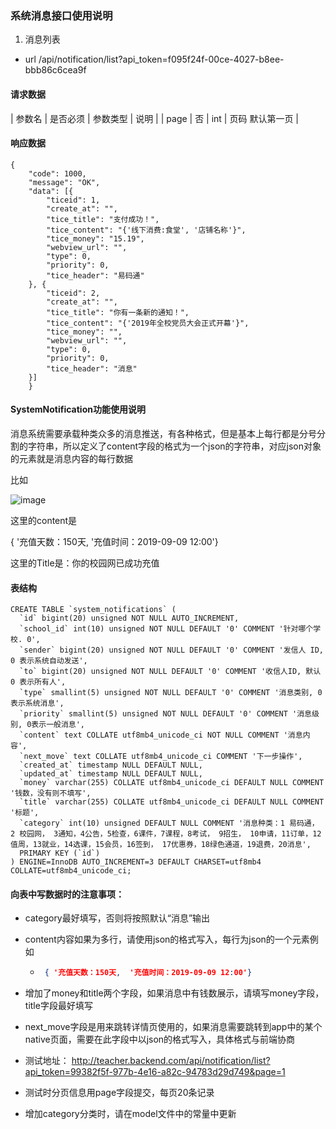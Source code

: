 ### 系统消息接口使用说明

1. 消息列表

- url 
	/api/notification/list?api_token=f095f24f-00ce-4027-b8ee-bbb86c6cea9f


#### 请求数据

| 参数名 | 是否必须 | 参数类型 | 说明 |
| page | 否 | int | 页码 默认第一页 |


#### 响应数据

``` 
{
	"code": 1000,
	"message": "OK",
	"data": [{
		"ticeid": 1,
		"create_at": "",
		"tice_title": "支付成功！",
		"tice_content": "{'线下消费:食堂', '店铺名称'}",
		"tice_money": "15.19",
		"webview_url": "",
		"type": 0,
		"priority": 0,
		"tice_header": "易码通"
	}, {
		"ticeid": 2,
		"create_at": "",
		"tice_title": "你有一条新的通知！",
		"tice_content": "{'2019年全校党员大会正式开幕'}",
		"tice_money": "",
		"webview_url": "",
		"type": 0,
		"priority": 0,
		"tice_header": "消息"
	}]
	}
```
	
	


####   SystemNotification功能使用说明



消息系统需要承载种类众多的消息推送，有各种格式，但是基本上每行都是分号分割的字符串，所以定义了content字段的格式为一个json的字符串，对应json对象的元素就是消息内容的每行数据



比如

![image](https://user-images.githubusercontent.com/17819237/70487792-7cd67b80-1b31-11ea-8022-0e845e3e7451.png)



这里的content是

{ '充值天数：150天, 	'充值时间：2019-09-09 12:00'}

这里的Title是：你的校园网已成功充值



#### 表结构


```mysql
CREATE TABLE `system_notifications` (
  `id` bigint(20) unsigned NOT NULL AUTO_INCREMENT,
  `school_id` int(10) unsigned NOT NULL DEFAULT '0' COMMENT '针对哪个学校. 0',
  `sender` bigint(20) unsigned NOT NULL DEFAULT '0' COMMENT '发信人 ID, 0 表示系统自动发送',
  `to` bigint(20) unsigned NOT NULL DEFAULT '0' COMMENT '收信人ID, 默认 0 表示所有人',
  `type` smallint(5) unsigned NOT NULL DEFAULT '0' COMMENT '消息类别, 0表示系统消息',
  `priority` smallint(5) unsigned NOT NULL DEFAULT '0' COMMENT '消息级别, 0表示一般消息',
  `content` text COLLATE utf8mb4_unicode_ci NOT NULL COMMENT '消息内容',
  `next_move` text COLLATE utf8mb4_unicode_ci COMMENT '下一步操作',
  `created_at` timestamp NULL DEFAULT NULL,
  `updated_at` timestamp NULL DEFAULT NULL,
  `money` varchar(255) COLLATE utf8mb4_unicode_ci DEFAULT NULL COMMENT '钱数，没有则不填写',
  `title` varchar(255) COLLATE utf8mb4_unicode_ci DEFAULT NULL COMMENT '标题',
  `category` int(10) unsigned DEFAULT NULL COMMENT '消息种类：1 易码通， 2 校园网， 3通知，4公告，5检查，6课件，7课程，8考试， 9招生， 10申请，11订单，12值周，13就业，14选课，15会员，16签到， 17优惠券，18绿色通道，19退费，20消息',
  PRIMARY KEY (`id`)
) ENGINE=InnoDB AUTO_INCREMENT=3 DEFAULT CHARSET=utf8mb4 COLLATE=utf8mb4_unicode_ci;
```



#### 向表中写数据时的注意事项：

- category最好填写，否则将按照默认“消息”输出

- content内容如果为多行，请使用json的格式写入，每行为json的一个元素例如

  - ```json
     { '充值天数：150天, 	'充值时间：2019-09-09 12:00'}
    ```

- 增加了money和title两个字段，如果消息中有钱数展示，请填写money字段，title字段最好填写

- next_move字段是用来跳转详情页使用的，如果消息需要跳转到app中的某个native页面，需要在此字段中以json的格式写入，具体格式与前端协商

- 测试地址： http://teacher.backend.com/api/notification/list?api_token=99382f5f-977b-4e16-a82c-94783d29d749&page=1

- 测试时分页信息用page字段提交，每页20条记录

- 增加category分类时，请在model文件中的常量中更新
